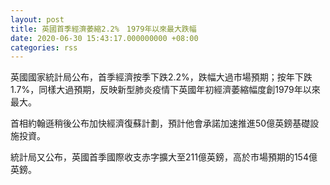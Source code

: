 ```yaml
---
layout: post
title: 英國首季經濟萎縮2.2%　1979年以來最大跌幅
date: 2020-06-30 15:43:17.000000000 +08:00
categories: rss
---
```


英國國家統計局公布，首季經濟按季下跌2.2%，跌幅大過市場預期；按年下跌1.7%，同樣大過預期，反映新型肺炎疫情下英國年初經濟萎縮幅度創1979年以來最大。

首相約翰遜稍後公布加快經濟復蘇計劃，預計他會承諾加速推進50億英鎊基礎設施投資。

統計局又公布，英國首季國際收支赤字擴大至211億英鎊，高於市場預期的154億英鎊。
